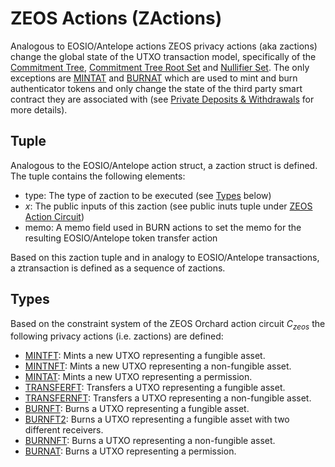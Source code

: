 # ZEOS Actions (ZActions)
Analogous to EOSIO/Antelope actions ZEOS privacy actions (aka zactions) change the global state of the UTXO transaction model, specifically of the [Commitment Tree](datasets.md#commitment-tree), [Commitment Tree Root Set](datasets.md#commitment-tree-root-set) and [Nullifier Set](datasets.md#nullifier-set). The only exceptions are [MINTAT](zactions/mintat.md) and [BURNAT](zactions/burnat.md) which are used to mint and burn authenticator tokens and only change the state of the third party smart contract they are associated with (see [Private Deposits & Withdrawals](private-deposits-withdrawals.md) for more details).

## Tuple
Analogous to the EOSIO/Antelope action struct, a zaction struct is defined. The tuple contains the following elements:

- $\mathsf{type}$: The type of zaction to be executed (see [Types](#types) below)
- $x$: The public inputs of this zaction (see public inuts tuple under [ZEOS Action Circuit](circuit/zeos-circuit.md#public-inputs-x))
- $\mathsf{memo}$: A memo field used in BURN actions to set the memo for the resulting EOSIO/Antelope token transfer action

Based on this zaction tuple and in analogy to EOSIO/Antelope transactions, a ztransaction is defined as a sequence of zactions.

## Types
Based on the constraint system of the ZEOS Orchard action circuit $C_{zeos}$ the following privacy actions (i.e. zactions) are defined:

- [MINTFT](zactions/mintft.md): Mints a new UTXO representing a fungible asset.
- [MINTNFT](zactions/mintnft.md): Mints a new UTXO representing a non-fungible asset.
- [MINTAT](zactions/mintat.md): Mints a new UTXO representing a permission.
- [TRANSFERFT](zactions/transferft.md): Transfers a UTXO representing a fungible asset.
- [TRANSFERNFT](zactions/transfernft.md): Transfers a UTXO representing a non-fungible asset.
- [BURNFT](zactions/burnft.md): Burns a UTXO representing a fungible asset.
- [BURNFT2](zactions/burnft2.md): Burns a UTXO representing a fungible asset with two different receivers.
- [BURNNFT](zactions/burnnft.md): Burns a UTXO representing a non-fungible asset.
- [BURNAT](zactions/burnat.md): Burns a UTXO representing a permission.

